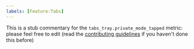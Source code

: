 ```yaml
---
labels: [Feature:Tabs]
---
```


This is a stub commentary for the `tabs_tray.private_mode_tapped` metric: please feel free to edit (read the
[contributing guidelines](https://github.com/mozilla/glean-annotations/blob/main/CONTRIBUTING.md)
if you haven't done this before)
